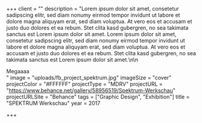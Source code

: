 +++
client = ""
description = "Lorem _ipsum_ dolor sit amet, consetetur sadipscing elitr, sed diam nonumy eirmod tempor invidunt ut labore et dolore magna aliquyam erat, sed diam voluptua. At vero eos et accusam et justo duo dolores et ea rebum. Stet clita kasd gubergren, no sea takimata sanctus est Lorem ipsum dolor sit amet. Lorem ipsum dolor sit amet, consetetur sadipscing elitr, sed diam nonumy eirmod tempor invidunt ut labore et dolore magna aliquyam erat, sed diam voluptua. At vero eos et accusam et justo duo dolores et ea rebum. Stet clita kasd gubergren, no sea takimata sanctus est Lorem ipsum dolor sit amet.\n\n<div>Megaaaa</div>"
image = "uploads/fb_project_spektrum.jpg"
imageSize = "cover"
projectColor = "#FFFFFF"
projectType = "MDRV"
projectURL = "https://www.behance.net/gallery/58956519/Spektrum-Werkschau"
projectURLSite = "Behance"
tags = ["Graphic Design", "Exhibition"]
title = "SPEKTRUM Werkschau"
year = 2017

+++
